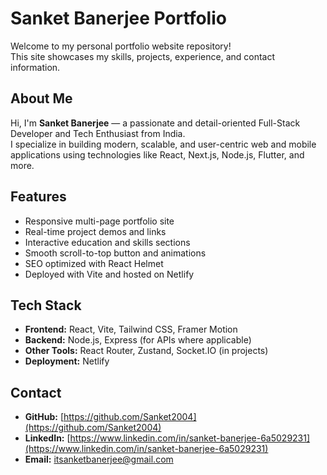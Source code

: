 # Sanket Banerjee Portfolio

Welcome to my personal portfolio website repository!  
This site showcases my skills, projects, experience, and contact information.


## About Me

Hi, I'm **Sanket Banerjee** — a passionate and detail-oriented Full-Stack Developer and Tech Enthusiast from India.  
I specialize in building modern, scalable, and user-centric web and mobile applications using technologies like React, Next.js, Node.js, Flutter, and more.


## Features

- Responsive multi-page portfolio site
- Real-time project demos and links
- Interactive education and skills sections
- Smooth scroll-to-top button and animations
- SEO optimized with React Helmet
- Deployed with Vite and hosted on Netlify


## Tech Stack

- **Frontend:** React, Vite, Tailwind CSS, Framer Motion  
- **Backend:** Node.js, Express (for APIs where applicable)  
- **Other Tools:** React Router, Zustand, Socket.IO (in projects)  
- **Deployment:** Netlify


## Contact

- **GitHub:** [https://github.com/Sanket2004](https://github.com/Sanket2004)
- **LinkedIn:** [https://www.linkedin.com/in/sanket-banerjee-6a5029231](https://www.linkedin.com/in/sanket-banerjee-6a5029231)
- **Email:** [itsanketbanerjee@gmail.com](mailto:itsanketbanerjee@gmail.com)
